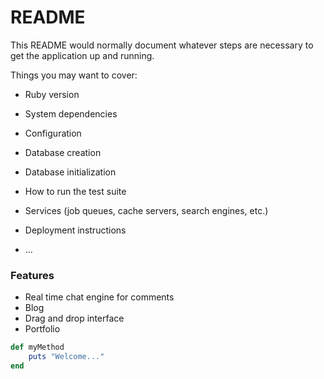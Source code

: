 # README

This README would normally document whatever steps are necessary to get the
application up and running.

Things you may want to cover:

* Ruby version

* System dependencies

* Configuration

* Database creation

* Database initialization

* How to run the test suite

* Services (job queues, cache servers, search engines, etc.)

* Deployment instructions

* ...

### Features
- Real time chat engine for comments
- Blog
- Drag and drop interface
- Portfolio


```Ruby
def myMethod
    puts "Welcome..."
end
```    

